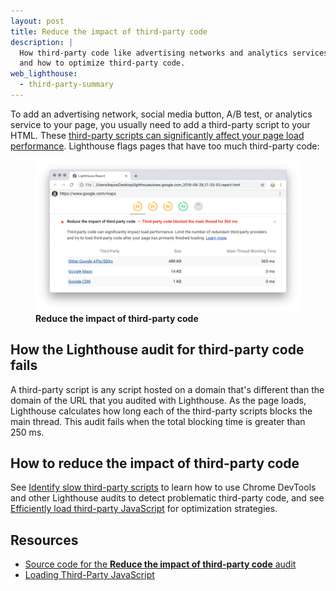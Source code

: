 ```yaml
---
layout: post
title: Reduce the impact of third-party code
description: |
  How third-party code like advertising networks and analytics services affect page load performance,
  and how to optimize third-party code.
web_lighthouse:
  - third-party-summary
---
```


To add an advertising network, social media button, A/B test, or analytics service to your page,
you usually need to add a third-party script to your HTML. These [third-party scripts can
significantly affect your page load performance](/third-party-javascript/). Lighthouse flags pages
that have too much third-party code:

<figure class="w-figure">
  <img class="w-screenshot w-screenshot--filled" src="third-party-summary.png" 
       alt="A screenshot of the 'Reduce the impact of third-party code' audit.">
  <figcaption class="w-figcaption">
    <b>Reduce the impact of third-party code</b>
  </figcaption>
</figure>

## How the Lighthouse audit for third-party code fails

A third-party script is any script hosted on a domain that's different than the domain of the URL
that you audited with Lighthouse. As the page loads, Lighthouse calculates how long each of the
third-party scripts blocks the main thread. This audit fails when the total blocking time is
greater than 250&nbsp;ms.

## How to reduce the impact of third-party code

See [Identify slow third-party scripts](/identify-slow-third-party-javascript/) to learn how to use
Chrome DevTools and other Lighthouse audits to detect problematic third-party code, and 
see [Efficiently load third-party JavaScript](/efficiently-load-third-party-javascript/) for
optimization strategies.

## Resources

- [Source code for the **Reduce the impact of third-party code** audit](https://github.com/GoogleChrome/lighthouse/blob/master/lighthouse-core/audits/third-party-summary.js)
- [Loading Third-Party JavaScript](https://developers.google.com/web/fundamentals/performance/optimizing-content-efficiency/loading-third-party-javascript/)
